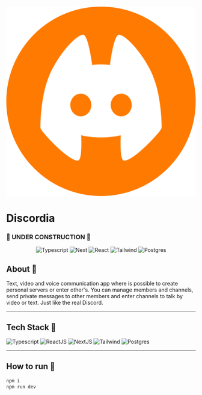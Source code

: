 <p align="center">
  <img alt="Cover" src="./public/logo.svg"/>
</p>
<p align="center">
  <h1>Discordia</h1>
</p>
<p align="center">
  <h3>🚧 UNDER CONSTRUCTION 🚧</h3>
</p>
<p align="center">
  <img alt="Typescript" src="https://img.shields.io/badge/Typescript-black?style=for-the-badge&logo=typescript&logoColor=blue"/>

  <img alt="Next" src="https://img.shields.io/badge/Next-black?style=for-the-badge&logo=next.js&logoColor=white"/>

  <img alt="React" src="https://img.shields.io/badge/react-black.svg?style=for-the-badge&logo=react&logoColor=%2361DAFB"/>

  <img alt="Tailwind" src="https://img.shields.io/badge/tailwindcss-black.svg?style=for-the-badge&logo=tailwind-css&logoColor=%2361DAFB"/>

  <img alt="Postgres" src="https://img.shields.io/badge/Postgresql-black.svg?style=for-the-badge&logo=postgresql&logoColor=lightblue"/>
</p>

## About 🔎
Text, video and voice communication app where is possible to create personal servers or enter other's. You can manage members and channels, send private messages to other members and enter channels to talk by video or text. Just like the real Discord.

---
## Tech Stack 🔧
<p>
  <img title="Typescript" src="https://skillicons.dev/icons?i=ts" height="48" />
  <img title="ReactJS" src="https://skillicons.dev/icons?i=react" height="48" />
  <img title="NextJS" src="https://skillicons.dev/icons?i=nextjs" height="48" />
  <img title="Tailwind" src="https://skillicons.dev/icons?i=tailwind" height="48" />
  <img title="Postgres" src="https://skillicons.dev/icons?i=postgres" height="48" />
</p>

---
## How to run 🏃
```
npm i
npm run dev
```
